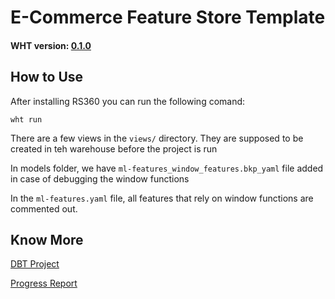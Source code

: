 # E-Commerce Feature Store Template

#### WHT version: [0.1.0](https://drive.google.com/drive/folders/1aFAHfIRnFXf9AIFr9SEnROiwOX9TAG3N)


## How to Use
After installing RS360 you can run the following comand:
```shell
wht run
```

There are a few views in the `views/` directory. They are supposed to be created in teh warehouse before the project is run

In models folder, we have `ml-features_window_features.bkp_yaml` file added in case of debugging the window functions

In the `ml-features.yaml` file, all features that rely on window functions are commented out. 

## Know More
[DBT Project](https://github.com/rudderlabs/data-apps-ecommerce-template)

[Progress Report](https://www.notion.so/Progress-Report-Expressing-E-commerce-Features-in-RS360-Feature-YAML-05549551b61a43669b57fdf80b43f9af)
